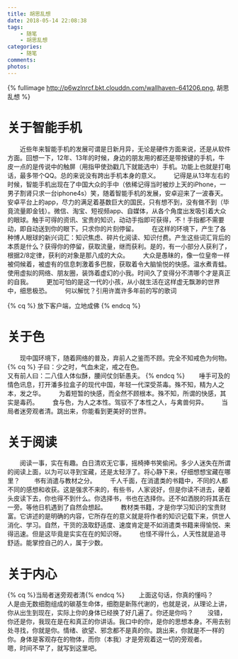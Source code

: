 ```yaml
---
title: 胡思乱想
date: 2018-05-14 22:08:38
tags: 
	- 随笔
	- 胡思乱想
categories:
	- 随笔
comments:
photos:
---
```

{% fullimage http://p6wzlnrcf.bkt.clouddn.com/wallhaven-641206.png, 胡思乱想 %}
<!-- more -->

# 关于智能手机
&emsp;&emsp;近些年来智能手机的发展可谓是日新月异，无论是硬件方面来说，还是从软件方面。回想一下，12年、13年的时候，身边的朋友用的都还是带按键的手机，牛皮一点的是传说中的触屏（用指甲使劲戳几下就能选中）手机。功能上也就是打电话，最多带个QQ。总的来说没有跨出手机本身的意义。
&emsp;&emsp;记得是从13年左右的时候，智能手机出现在了中国大众的手中（依稀记得当时被炒上天的iPhone，一男子割肾只求一台iphone4s）笑，随着智能手机的发展，安卓迎来了一波春天。安卓平台上的app，尽力的满足着基数巨大的国民，只有想不到，没有做不到（毕竟流量即金钱）。微信、淘宝、短视频app、自媒体，从各个角度出发吸引着大众的眼球。触手可得的资讯、宝贵的知识，动动手指即可获得，不！手指都不需要动，即自动送到你的眼下。只求你的片刻停留。
&emsp;&emsp;在这样的环境下，产生了各种博人眼球的新兴词汇：知识焦虑、碎片化阅读、知识付费。产生这些词汇背后的本质是什么？获得你的停留，获取流量，继而获利。是的，有一小部分人获利了，根据2/8定律，获利的对象是那八成的大众。
&emsp;&emsp;大众是愚昧的，像一位皇帝一样被伺候着，被虚有的信息刺激着多巴胺，获取着令大脑愉悦的快感。温水煮青蛙。使用虚拟的网络、朋友圈，装饰着虚幻的小我。时间久了变得分不清哪个才是真正的自我。
&emsp;&emsp;更加可怕的是这一代的小孩，从小就生活在这样虚无飘渺的世界中，细思极恐。
&emsp;&emsp;何以解忧？引用许嵩许多年前的写的歌词

{% cq %} 放下客户端，立地成佛 {% endcq %}

# 关于色
&emsp;&emsp;现中国环境下，随着网络的普及，弃前人之鉴而不顾。完全不知戒色为何物。
{% cq %}  子曰：少之时，气血未定，戒之在色。<br/>又有前人曰：二八佳人体似酥，腰间仗剑斩愚夫。 {% endcq %}
&emsp;&emsp;唾手可及的情色讯息，打开潘多拉盒子的现代中国，年轻一代深受茶毒。殊不知，精为人之本，发之华。
&emsp;&emsp;为着短暂的快感，而全然不顾根本。殊不知，所谓的快感，其实是毒药。
&emsp;&emsp;食与色，为人之本性。驾驭不了本性之人，与禽兽何异。
&emsp;&emsp;当局者迷旁观者清。跳出来，你能看到更美好的世界。

# 关于阅读
&emsp;&emsp;阅读一事，实在有趣。白日清欢无它事，摇椅捧书笑偷闲。多少人迷失在所谓的阅读上面，以为可以寻到宝藏，还是太轻浮了。将心静下来，仔细想想宝藏在哪里？
&emsp;&emsp;书有消遣与教材之分。
&emsp;&emsp;千人千面，在消遣类的书籍中，不同的人都不同的感想和收获。这是强求不来的，有些书，人家说好，但是你读不进去，硬着头皮读下去，你也得不到什么。你选择书，书也在选择你。还不如洒脱的将其丢在一旁。等他日机遇到了自然会想起。
&emsp;&emsp;教材类书籍，才是你学习知识的宝贵财富。它讲述的是明确的内容，它所存在的意义就是将作者的知识记载下来，供世人消化、学习。自然，干货的汲取舒适度、速度肯定是不如消遣类书籍来得愉悦、来得迅速。但是这毕竟是实实在在的知识呀。
&emsp;&emsp;也怪不得什么，人天性就是追寻舒适。能掌控自己的人，属于少数。

# 关于内心

{% cq %}当局者迷旁观者清{% endcq %}
&emsp;&emsp;上面这句话，你真的懂吗？
&emsp;&emsp;人是由无数细胞组成的碳基生命体，细胞是新陈代谢的，也就是说，从理论上讲，你从出生到现在，实际上你的身体已经换了好几遍了。你还是你吗？
&emsp;&emsp;没错，你还是你，我现在是在和真正的你讲话。我口中的你，是你的思想本身。不用去别处寻找，你就是你。情绪、欲望、邪念都不是真的你。跳出来，你就是不一样的你。身体是客观存在的物体，而你（本我）才是旁观着这一切的旁观者。
&emsp;&emsp;嗯，时间不早了，就写到这里吧。

